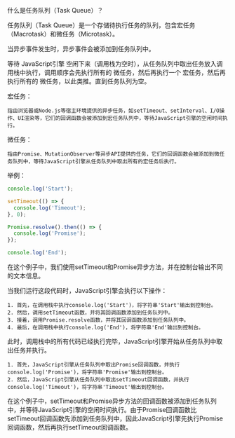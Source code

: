 什么是任务队列（Task Queue）？

任务队列（Task Queue）是一个存储待执行任务的队列，包含宏任务（Macrotask）和微任务（Microtask）。

当异步事件发生时，异步事件会被添加到任务队列中。

等待 JavaScript引擎 空闲下来（调用栈为空时），从任务队列中取出任务放入调用栈中执行，调用顺序会先执行所有的 微任务，然后再执行一个 宏任务，然后再执行所有的 微任务，以此类推。直到任务队列为空。

宏任务：
```
指由浏览器或Node.js等宿主环境提供的异步任务，如setTimeout、setInterval、I/O操作、UI渲染等，它们的回调函数会被添加到宏任务队列中，等待JavaScript引擎的空闲时间执行。
```

微任务：
```
指由Promise、MutationObserver等异步API提供的任务，它们的回调函数会被添加到微任务队列中，等待JavaScript引擎从任务队列中取出所有的宏任务后执行。
```


举例：
```js
console.log('Start');

setTimeout(() => {
  console.log('Timeout');
}, 0);

Promise.resolve().then(() => {
  console.log('Promise');
});

console.log('End');

```
在这个例子中，我们使用setTimeout和Promise异步方法，并在控制台输出不同的文本信息。

当我们运行这段代码时，JavaScript引擎会执行以下操作：
```
1. 首先，在调用栈中执行console.log('Start')，将字符串'Start'输出到控制台。
2. 然后，调用setTimeout函数，并将其回调函数添加到任务队列中。
3. 接着，调用Promise.resolve函数，并将其回调函数添加到任务队列中。
4. 最后，在调用栈中执行console.log('End')，将字符串'End'输出到控制台。
```

此时，调用栈中的所有代码已经执行完毕，JavaScript引擎开始从任务队列中取出任务并执行。
```
1. 首先，JavaScript引擎从任务队列中取出Promise回调函数，并执行console.log('Promise')，将字符串'Promise'输出到控制台。
2. 然后，JavaScript引擎从任务队列中取出setTimeout回调函数，并执行console.log('Timeout')，将字符串'Timeout'输出到控制台。
```

在这个例子中，setTimeout和Promise异步方法的回调函数被添加到任务队列中，并等待JavaScript引擎的空闲时间执行。由于Promise回调函数比setTimeout回调函数先添加到任务队列中，因此JavaScript引擎先执行Promise回调函数，然后再执行setTimeout回调函数。






